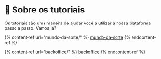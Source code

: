 # 📌 Sobre os tutoriais

Os tutoriais são uma maneira de ajudar você a utilizar a nossa plataforma passo a passo. Vamos lá?



{% content-ref url="mundo-da-sorte/" %}
[mundo-da-sorte](mundo-da-sorte/)
{% endcontent-ref %}

{% content-ref url="backoffice/" %}
[backoffice](backoffice/)
{% endcontent-ref %}
